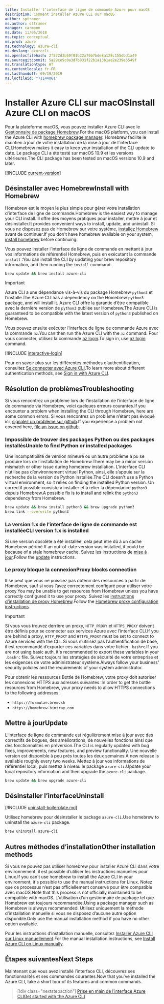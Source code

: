 ```yaml
---
title: Installer l’interface de ligne de commande Azure pour macOS
description: Comment installer Azure CLI sur macOS
author: sptramer
ms.author: sttramer
manager: carmonm
ms.date: 11/05/2018
ms.topic: conceptual
ms.prod: azure
ms.technology: azure-cli
ms.devlang: azurecli
ms.openlocfilehash: 2f572d3b59f01b22a70b7bde8a128c155dbd1a49
ms.sourcegitcommit: 5a29ce9c0a3d7b831f22b1a13b1ae2e239e5549f
ms.translationtype: HT
ms.contentlocale: fr-FR
ms.lasthandoff: 09/19/2019
ms.locfileid: "71144061"
---
```

# <a name="install-azure-cli-on-macos"></a><span data-ttu-id="d2b1d-103">Installer Azure CLI sur macOS</span><span class="sxs-lookup"><span data-stu-id="d2b1d-103">Install Azure CLI on macOS</span></span>

<span data-ttu-id="d2b1d-104">Pour la plateforme macOS, vous pouvez installer Azure CLI avec le [Gestionnaire de package Homebrew](https://brew.sh).</span><span class="sxs-lookup"><span data-stu-id="d2b1d-104">For the macOS platform, you can install the Azure CLI with [homebrew package manager](https://brew.sh).</span></span> <span data-ttu-id="d2b1d-105">Homebrew facilite le maintien à jour de votre installation de la mise à jour de l’interface CLI.</span><span class="sxs-lookup"><span data-stu-id="d2b1d-105">Homebrew makes it easy to keep your installation of the CLI update to date.</span></span> <span data-ttu-id="d2b1d-106">Le package CLI a été testé sur macOS 10.9 et les versions ultérieures.</span><span class="sxs-lookup"><span data-stu-id="d2b1d-106">The CLI package has been tested on macOS versions 10.9 and later.</span></span>

[!INCLUDE [current-version](includes/current-version.md)]

## <a name="install-with-homebrew"></a><span data-ttu-id="d2b1d-107">Désinstaller avec Homebrew</span><span class="sxs-lookup"><span data-stu-id="d2b1d-107">Install with Homebrew</span></span>

<span data-ttu-id="d2b1d-108">Homebrew est le moyen le plus simple pour gérer votre installation d’interface de ligne de commande.</span><span class="sxs-lookup"><span data-stu-id="d2b1d-108">Homebrew is the easiest way to manage your CLI install.</span></span> <span data-ttu-id="d2b1d-109">Il offre des moyens pratiques pour installer, mettre à jour et désinstaller.</span><span class="sxs-lookup"><span data-stu-id="d2b1d-109">It provides convenient ways to install, update, and uninstall.</span></span>
<span data-ttu-id="d2b1d-110">Si vous ne disposez pas de Homebrew sur votre système, [installez Homebrew](https://docs.brew.sh/Installation.html) avant de continuer.</span><span class="sxs-lookup"><span data-stu-id="d2b1d-110">If you don't have homebrew available on your system, [install homebrew](https://docs.brew.sh/Installation.html) before continuing.</span></span>

<span data-ttu-id="d2b1d-111">Vous pouvez installer l’interface de ligne de commande en mettant à jour vos informations de référentiel Homebrew, puis en exécutant la commande `install` :</span><span class="sxs-lookup"><span data-stu-id="d2b1d-111">You can install the CLI by updating your brew repository information, and then running the `install` command:</span></span>

```bash
brew update && brew install azure-cli
```

> [!IMPORTANT]
>
> <span data-ttu-id="d2b1d-112">Azure CLI a une dépendance vis-à-vis du package Homebrew `python3` et l’installe.</span><span class="sxs-lookup"><span data-stu-id="d2b1d-112">The Azure CLI has a dependency on the Homebrew `python3` package, and will install it.</span></span>
> <span data-ttu-id="d2b1d-113">Azure CLI offre la garantie d’être compatible avec la dernière version de `python3` publiée sur Homebrew.</span><span class="sxs-lookup"><span data-stu-id="d2b1d-113">The Azure CLI is guaranteed to be compatible with the latest version of `python3` published on Homebrew.</span></span>

<span data-ttu-id="d2b1d-114">Vous pouvez ensuite exécuter l’interface de ligne de commande Azure avec la commande `az`.</span><span class="sxs-lookup"><span data-stu-id="d2b1d-114">You can then run the Azure CLI with the `az` command.</span></span> <span data-ttu-id="d2b1d-115">Pour vous connecter, utilisez la commande [az login](/cli/azure/reference-index#az-login).</span><span class="sxs-lookup"><span data-stu-id="d2b1d-115">To sign in, use [az login](/cli/azure/reference-index#az-login) command.</span></span>

[!INCLUDE [interactive-login](includes/interactive-login.md)]

<span data-ttu-id="d2b1d-116">Pour en savoir plus sur les différentes méthodes d’authentification, consultez [Se connecter avec Azure CLI](authenticate-azure-cli.md).</span><span class="sxs-lookup"><span data-stu-id="d2b1d-116">To learn more about different authentication methods, see [Sign in with Azure CLI](authenticate-azure-cli.md).</span></span>

## <a name="troubleshooting"></a><span data-ttu-id="d2b1d-117">Résolution de problèmes</span><span class="sxs-lookup"><span data-stu-id="d2b1d-117">Troubleshooting</span></span>

<span data-ttu-id="d2b1d-118">Si vous rencontrez un problème lors de l’installation de l’interface de ligne de commande via Homebrew, voici quelques erreurs courantes.</span><span class="sxs-lookup"><span data-stu-id="d2b1d-118">If you encounter a problem when installing the CLI through Homebrew, here are some common errors.</span></span> <span data-ttu-id="d2b1d-119">Si vous rencontrez un problème n’étant pas évoqué ici, [signalez un problème sur github](https://github.com/Azure/azure-cli/issues).</span><span class="sxs-lookup"><span data-stu-id="d2b1d-119">If you experience a problem not covered here, [file an issue on github](https://github.com/Azure/azure-cli/issues).</span></span>

### <a name="unable-to-find-python-or-installed-packages"></a><span data-ttu-id="d2b1d-120">Impossible de trouver des packages Python ou des packages installés</span><span class="sxs-lookup"><span data-stu-id="d2b1d-120">Unable to find Python or installed packages</span></span>

<span data-ttu-id="d2b1d-121">Une incompatibilité de version mineure ou un autre problème a pu se produire lors de l’installation de Homebrew.</span><span class="sxs-lookup"><span data-stu-id="d2b1d-121">There may be a minor version mismatch or other issue during homebrew installation.</span></span> <span data-ttu-id="d2b1d-122">L’interface CLI n’utilise pas d’environnement virtuel Python, ainsi, elle s’appuie sur la recherche de la version de Python installée.</span><span class="sxs-lookup"><span data-stu-id="d2b1d-122">The CLI doesn't use a Python virtual environment, so it relies on finding the installed Python version.</span></span> <span data-ttu-id="d2b1d-123">Un correctif possible consiste à installer et à relier la dépendance `python3` depuis Homebrew.</span><span class="sxs-lookup"><span data-stu-id="d2b1d-123">A possible fix is to install and relink the `python3` dependency from Homebrew.</span></span>

```bash
brew update && brew install python3 && brew upgrade python3
brew link --overwrite python3
```

### <a name="cli-version-1x-is-installed"></a><span data-ttu-id="d2b1d-124">La version 1.x de l’interface de ligne de commande est installée</span><span class="sxs-lookup"><span data-stu-id="d2b1d-124">CLI version 1.x is installed</span></span>

<span data-ttu-id="d2b1d-125">Si une version obsolète a été installée, cela peut être dû à un cache Homebrew périmé.</span><span class="sxs-lookup"><span data-stu-id="d2b1d-125">If an out-of-date version was installed, it could be because of a stale homebrew cache.</span></span> <span data-ttu-id="d2b1d-126">Suivez les instructions de [mise à jour](#Update).</span><span class="sxs-lookup"><span data-stu-id="d2b1d-126">Follow the [update](#Update) instructions.</span></span>

### <a name="proxy-blocks-connection"></a><span data-ttu-id="d2b1d-127">Le proxy bloque la connexion</span><span class="sxs-lookup"><span data-stu-id="d2b1d-127">Proxy blocks connection</span></span>

<span data-ttu-id="d2b1d-128">Il se peut que vous ne puissiez pas obtenir des ressources à partir de Homebrew, sauf si vous l’avez correctement configuré pour utiliser votre proxy.</span><span class="sxs-lookup"><span data-stu-id="d2b1d-128">You may be unable to get resources from Homebrew unless you have correctly configured it to use your proxy.</span></span> <span data-ttu-id="d2b1d-129">Suivez les [instructions d’installation de proxy Homebrew](https://docs.brew.sh/Manpage#using-homebrew-behind-a-proxy).</span><span class="sxs-lookup"><span data-stu-id="d2b1d-129">Follow the [Homebrew proxy configuration instructions](https://docs.brew.sh/Manpage#using-homebrew-behind-a-proxy).</span></span>

> [!IMPORTANT]
> <span data-ttu-id="d2b1d-130">Si vous vous trouvez derrière un proxy, `HTTP_PROXY` et `HTTPS_PROXY` doivent être définis pour se connecter aux services Azure avec l’interface CLI.</span><span class="sxs-lookup"><span data-stu-id="d2b1d-130">If you are behind a proxy, `HTTP_PROXY` and `HTTPS_PROXY` must be set to connect to Azure services with the CLI.</span></span>
> <span data-ttu-id="d2b1d-131">Si vous n’utilisez pas l’authentification de base, il est recommandé d’exporter ces variables dans votre fichier `.bashrc`.</span><span class="sxs-lookup"><span data-stu-id="d2b1d-131">If you are not using basic auth, it's recommended to export these variables in your `.bashrc` file.</span></span>
> <span data-ttu-id="d2b1d-132">Suivez toujours les stratégies de sécurité de votre entreprise et les exigences de votre administrateur système.</span><span class="sxs-lookup"><span data-stu-id="d2b1d-132">Always follow your business' security policies and the requirements of your system administrator.</span></span>

<span data-ttu-id="d2b1d-133">Pour obtenir les ressources Bottle de Homebrew, votre proxy doit autoriser les connexions HTTPS aux adresses suivantes :</span><span class="sxs-lookup"><span data-stu-id="d2b1d-133">In order to get the bottle resources from Homebrew, your proxy needs to allow HTTPS connections to the following addresses:</span></span>

* `https://formulae.brew.sh`
* `https://homebrew.bintray.com`

## <a name="update"></a><span data-ttu-id="d2b1d-134">Mettre à jour</span><span class="sxs-lookup"><span data-stu-id="d2b1d-134">Update</span></span>

<span data-ttu-id="d2b1d-135">L’interface de ligne de commande est régulièrement mise à jour avec des correctifs de bogues, des améliorations, de nouvelles fonctions ainsi que des fonctionnalités en préversion.</span><span class="sxs-lookup"><span data-stu-id="d2b1d-135">The CLI is regularly updated with bug fixes, improvements, new features, and preview functionality.</span></span> <span data-ttu-id="d2b1d-136">Une nouvelle version est disponible à peu près toutes les deux semaines.</span><span class="sxs-lookup"><span data-stu-id="d2b1d-136">A new release is available roughly every two weeks.</span></span> <span data-ttu-id="d2b1d-137">Mettez à jour vos informations de référentiel local, puis mettez à niveau le package `azure-cli`.</span><span class="sxs-lookup"><span data-stu-id="d2b1d-137">Update your local repository information and then upgrade the `azure-cli` package.</span></span>

```bash
brew update && brew upgrade azure-cli
```

## <a name="uninstall"></a><span data-ttu-id="d2b1d-138">Désinstaller l’interface</span><span class="sxs-lookup"><span data-stu-id="d2b1d-138">Uninstall</span></span>

[!INCLUDE [uninstall-boilerplate.md](includes/uninstall-boilerplate.md)]

<span data-ttu-id="d2b1d-139">Utilisez homebrew pour désinstaller le package `azure-cli`.</span><span class="sxs-lookup"><span data-stu-id="d2b1d-139">Use homebrew to uninstall the `azure-cli` package.</span></span>

```bash
brew uninstall azure-cli
```

## <a name="other-installation-methods"></a><span data-ttu-id="d2b1d-140">Autres méthodes d’installation</span><span class="sxs-lookup"><span data-stu-id="d2b1d-140">Other installation methods</span></span>

<span data-ttu-id="d2b1d-141">Si vous ne pouvez pas utiliser homebrew pour installer Azure CLI dans votre environnement, il est possible d’utiliser les instructions manuelles pour Linux.</span><span class="sxs-lookup"><span data-stu-id="d2b1d-141">If you can't use homebrew to install the Azure CLI in your environment, it's possible to use the manual instructions for Linux.</span></span> <span data-ttu-id="d2b1d-142">Notez que ce processus n’est pas officiellement conservé pour être compatible avec macOS.</span><span class="sxs-lookup"><span data-stu-id="d2b1d-142">Note that this process is not officially maintained to be compatible with macOS.</span></span> <span data-ttu-id="d2b1d-143">L’utilisation d’un gestionnaire de package tel que Homebrew est toujours recommandée.</span><span class="sxs-lookup"><span data-stu-id="d2b1d-143">Using a package manager such as Homebrew is always recommended.</span></span> <span data-ttu-id="d2b1d-144">Utilisez uniquement la méthode d’installation manuelle si vous ne disposez d’aucune autre option disponible.</span><span class="sxs-lookup"><span data-stu-id="d2b1d-144">Only use the manual installation method if you have no other option available.</span></span>

<span data-ttu-id="d2b1d-145">Pour les instructions d’installation manuelle, consultez [Installer Azure CLI sur Linux manuellement](install-azure-cli-linux.md).</span><span class="sxs-lookup"><span data-stu-id="d2b1d-145">For the manual installation instructions, see [Install Azure CLI on Linux manually](install-azure-cli-linux.md).</span></span>

## <a name="next-steps"></a><span data-ttu-id="d2b1d-146">Étapes suivantes</span><span class="sxs-lookup"><span data-stu-id="d2b1d-146">Next Steps</span></span>

<span data-ttu-id="d2b1d-147">Maintenant que vous avez installé l’interface CLI, découvrez ses fonctionnalités et ses commandes courantes.</span><span class="sxs-lookup"><span data-stu-id="d2b1d-147">Now that you've installed the Azure CLI, take a short tour of its features and common commands.</span></span>

> [!div class="nextstepaction"]
> [<span data-ttu-id="d2b1d-148">Prise en main de l’interface Azure CLI</span><span class="sxs-lookup"><span data-stu-id="d2b1d-148">Get started with the Azure CLI</span></span>](get-started-with-azure-cli.md)

